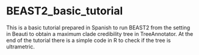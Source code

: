 # BEAST2_basic_tutorial
This is a basic tutorial prepared in Spanish to run BEAST2 from the setting in Beauti to obtain a maximum clade credibility tree in TreeAnnotator. 
At the end of the tutorial there is a simple code in R to check if the tree is ultrametric.
